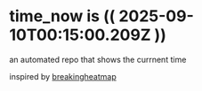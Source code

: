 # time_now is (( 2025-09-10T00:15:00.209Z ))

an automated repo that shows the currnent time

inspired by [breakingheatmap](https://github.com/breakingheatmap/breakingheatmap)